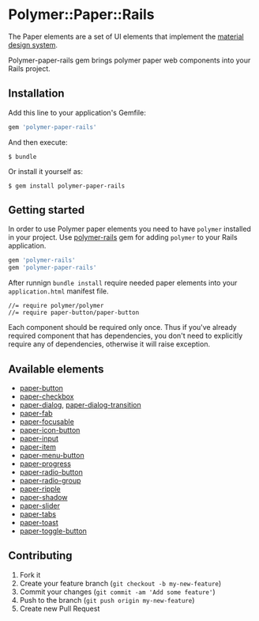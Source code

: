 # Polymer::Paper::Rails

The Paper elements are a set of UI elements that implement the [material design system](http://www.google.com/design/spec/material-design/introduction.html).

Polymer-paper-rails gem brings polymer paper web components into your Rails project.

## Installation

Add this line to your application's Gemfile:

```ruby
gem 'polymer-paper-rails'
```

And then execute:

    $ bundle

Or install it yourself as:

    $ gem install polymer-paper-rails

## Getting started

In order to use Polymer paper elements you need to have
`polymer` installed in your project. Use [polymer-rails](https://github.com/alchapone/polymer-rails) gem for adding `polymer` to your Rails application.

```ruby
gem 'polymer-rails'
gem 'polymer-paper-rails'
```

After runnign `bundle install` require needed paper elements into your `application.html` manifest file.

    //= require polymer/polymer
    //= require paper-button/paper-button


Each component should be required only once. Thus if you've already required component that has dependencies, you don't need
to explicitly require any of dependencies, otherwise it will raise exception.

## Available elements

* [paper-button](http://www.polymer-project.org/docs/elements/paper-elements.html#paper-button)
* [paper-checkbox](http://www.polymer-project.org/docs/elements/paper-elements.html#paper-checkbox)
* [paper-dialog](http://www.polymer-project.org/docs/elements/paper-elements.html#paper-dialog), [paper-dialog-transition](http://www.polymer-project.org/docs/elements/paper-elements.html#paper-dialog-transition)
* [paper-fab](http://www.polymer-project.org/docs/elements/paper-elements.html#paper-fab)
* [paper-focusable](http://www.polymer-project.org/docs/elements/paper-elements.html#paper-focusable)
* [paper-icon-button](http://www.polymer-project.org/docs/elements/paper-elements.html#paper-icon-button)
* [paper-input](http://www.polymer-project.org/docs/elements/paper-elements.html#paper-input)
* [paper-item](http://www.polymer-project.org/docs/elements/paper-elements.html#paper-item)
* [paper-menu-button](http://www.polymer-project.org/docs/elements/paper-elements.html#paper-menu-button)
* [paper-progress](http://www.polymer-project.org/docs/elements/paper-elements.html#paper-progress)
* [paper-radio-button](http://www.polymer-project.org/docs/elements/paper-elements.html#paper-radio-button)
* [paper-radio-group](http://www.polymer-project.org/docs/elements/paper-elements.html#paper-radio-group)
* [paper-ripple](http://www.polymer-project.org/docs/elements/paper-elements.html#paper-ripple)
* [paper-shadow](http://www.polymer-project.org/docs/elements/paper-elements.html#paper-shadow)
* [paper-slider](http://www.polymer-project.org/docs/elements/paper-elements.html#paper-slider)
* [paper-tabs](http://www.polymer-project.org/docs/elements/paper-elements.html#paper-tabs)
* [paper-toast](http://www.polymer-project.org/docs/elements/paper-elements.html#paper-toast)
* [paper-toggle-button](http://www.polymer-project.org/docs/elements/paper-elements.html#paper-toggle-button)

## Contributing

1. Fork it
2. Create your feature branch (`git checkout -b my-new-feature`)
3. Commit your changes (`git commit -am 'Add some feature'`)
4. Push to the branch (`git push origin my-new-feature`)
5. Create new Pull Request

